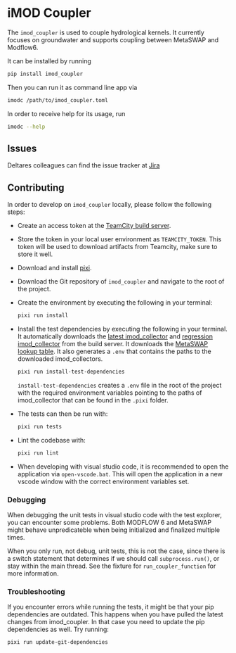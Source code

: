 # iMOD Coupler

The `imod_coupler` is used to couple hydrological kernels.
It currently focuses on groundwater and supports coupling between MetaSWAP and Modflow6.

It can be installed by running

```sh
pip install imod_coupler
```

Then you can run it as command line app via

```sh
imodc /path/to/imod_coupler.toml
```

In order to receive help for its usage, run

```sh
imodc --help
```

## Issues

Deltares colleagues can find the issue tracker at [Jira](https://issuetracker.deltares.nl/secure/RapidBoard.jspa?rapidView=469&projectKey=IMOD6&view=planning&selectedIssue=IMOD6-840)

## Contributing

In order to develop on `imod_coupler` locally, please follow the following steps:

- Create an access token at the [TeamCity build server](https://dpcbuild.deltares.nl/profile.html?item=accessTokens#).
- Store the token in your local user environment as `TEAMCITY_TOKEN`.
  This token will be used to download artifacts from Teamcity, make sure to store it well.
- Download and install [pixi](https://prefix.dev/docs/pixi/overview).
- Download the Git repository of `imod_coupler` and navigate to the root of the project.
- Create the environment by executing the following in your terminal:

  ```sh
  pixi run install
  ```

- Install the test dependencies by executing the following in your terminal.
  It automatically downloads the [latest imod_collector](https://dpcbuild.deltares.nl/buildConfiguration/iMOD6_IMOD6collectorDaily_ReleaseX64?branch=%3Cdefault%3E&mode=builds) and [regression imod_collector](https://dpcbuild.deltares.nl/buildConfiguration/iMOD6_IMOD6collectorDaily_ReleaseX64?branch=%3Cdefault%3E&mode=builds&tag=regression) from the build server.
  It downloads the [MetaSWAP lookup table](https://repos.deltares.nl/repos/DSCTestbench/trunk/cases/e150_metaswap/f00_common/c00_common/LHM2016_v01vrz).
  It also generates a `.env` that contains the paths to the downloaded imod_collectors.

  ```sh
  pixi run install-test-dependencies
  ```

  `install-test-dependencies` creates a `.env` file in the root of the project with the required environment variables pointing to the paths of imod_collector that can be found in the `.pixi` folder.

- The tests can then be run with:

  ```sh
  pixi run tests
  ```

- Lint the codebase with:

  ```sh
  pixi run lint
  ```

- When developing with visual studio code, it is recommended to open the application via `open-vscode.bat`.
  This will open the application in a new vscode window with the correct environment variables set.

### Debugging

When debugging the unit tests in visual studio code with the test explorer, you can encounter some problems.
Both MODFLOW 6 and MetaSWAP might behave unpredicateble when being initialized and finalized multiple times.

When you only run, not debug, unit tests, this is not the case, since there is a switch statement that determines if we should call `subprocess.run()`, or stay within the main thread.
See the fixture for `run_coupler_function` for more information.

### Troubleshooting

If you encounter errors while running the tests, it might be that your pip dependencies are outdated.
This happens when you have pulled the latest changes from imod_coupler.
In that case you need to update the pip dependencies as well.
Try running:

```sh
pixi run update-git-dependencies
```
